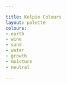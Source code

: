 ```yaml
---

title: Kelpie Colours
layout: palette
colours:
- earth
- wine
- sand
- water
- growth
- moisture
- neutral

---
```


